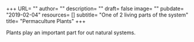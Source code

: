 +++
URL= ""
author= ""
description= ""
draft= false
image= ""
pubdate= "2019-02-04"
resources= []
subtitle= "One of 2 living parts of the system"
title= "Permaculture Plants"
+++

Plants play an important part for out natural systems.